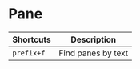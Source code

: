 # Pane

| Shortcuts  | Description        |
|------------|--------------------|
| `prefix+f` | Find panes by text |
